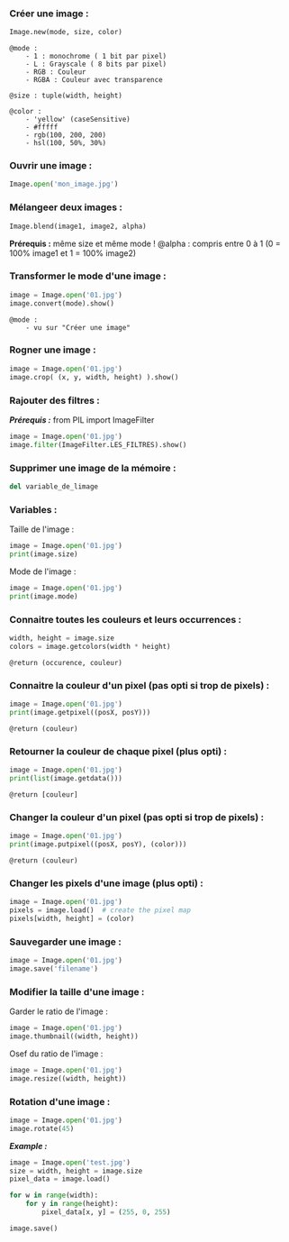 ### Créer une image :
```py 
Image.new(mode, size, color)
```
    @mode :
        - 1 : monochrome ( 1 bit par pixel)
        - L : Grayscale ( 8 bits par pixel)
        - RGB : Couleur
        - RGBA : Couleur avec transparence

    @size : tuple(width, height)

    @color :
        - 'yellow' (caseSensitive)
        - #fffff
        - rgb(100, 200, 200)
        - hsl(100, 50%, 30%)

### Ouvrir une image : 
```py 
Image.open('mon_image.jpg')
```

### Mélangeer deux images : 
```py 
Image.blend(image1, image2, alpha)
```
**Prérequis :** même size et même mode !
@alpha :
    compris entre 0 à 1 (0 = 100% image1 et 1 = 100% image2)

### Transformer le mode d'une image :
```py 
image = Image.open('01.jpg')
image.convert(mode).show()
```
    @mode : 
        - vu sur "Créer une image"

### Rogner une image :
```py 
image = Image.open('01.jpg')
image.crop( (x, y, width, height) ).show()
```

### Rajouter des filtres : 
***Prérequis :*** from PIL import ImageFilter
```py 
image = Image.open('01.jpg')
image.filter(ImageFilter.LES_FILTRES).show()
```

### Supprimer une image de la mémoire : 
```py 
del variable_de_limage
```

### Variables : 
Taille de l'image :
```py 
image = Image.open('01.jpg')
print(image.size)
```
Mode de l'image :
```py 
image = Image.open('01.jpg')
print(image.mode)
```

### Connaitre toutes les couleurs et leurs occurrences :
```py 
width, height = image.size
colors = image.getcolors(width * height)
```
    @return (occurence, couleur)

### Connaitre la couleur d'un pixel (pas opti si trop de pixels) :
```py 
image = Image.open('01.jpg')
print(image.getpixel((posX, posY)))
```
    @return (couleur)

### Retourner la couleur de chaque pixel (plus opti) :
```py 
image = Image.open('01.jpg')
print(list(image.getdata()))
```
    @return [couleur]

### Changer la couleur d'un pixel (pas opti si trop de pixels) :
```py 
image = Image.open('01.jpg')
print(image.putpixel((posX, posY), (color)))
```
    @return (couleur)

### Changer les pixels d'une image (plus opti) :
```py 
image = Image.open('01.jpg')
pixels = image.load()  # create the pixel map
pixels[width, height] = (color)
```

### Sauvegarder une image :
```py 
image = Image.open('01.jpg')
image.save('filename')
```

### Modifier la taille d'une image :
Garder le ratio de l'image :
```py 
image = Image.open('01.jpg')        
image.thumbnail((width, height))
```
Osef du ratio de l'image :
```py 
image = Image.open('01.jpg')    
image.resize((width, height))
```

### Rotation d'une image :
```py 
image = Image.open('01.jpg')        
image.rotate(45)
```

***Example :*** 
```py
image = Image.open('test.jpg')
size = width, height = image.size
pixel_data = image.load()

for w in range(width):
    for y in range(height):
        pixel_data[x, y] = (255, 0, 255)

image.save() 
```
